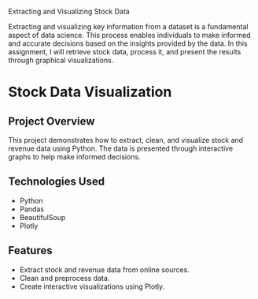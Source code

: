 Extracting and Visualizing Stock Data

Extracting and visualizing key information from a dataset is a fundamental aspect of data science. This process enables individuals to make informed and accurate decisions based on the insights provided by the data. In this assignment, I will retrieve stock data, process it, and present the results through graphical visualizations.

# Stock Data Visualization

## Project Overview
This project demonstrates how to extract, clean, and visualize stock and revenue data using Python. The data is presented through interactive graphs to help make informed decisions.

## Technologies Used
- Python
- Pandas
- BeautifulSoup
- Plotly

## Features
- Extract stock and revenue data from online sources.
- Clean and preprocess data.
- Create interactive visualizations using Plotly.
